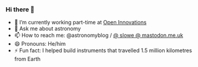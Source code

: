 ### Hi there 👋

- 🔭 I’m currently working part-time at [Open Innovations](https://open-innovations.org)
- 💬 Ask me about astronomy
- 📫 How to reach me: @astronomyblog / <a rel="me" href="https://mastodon.me.uk/@slowe">@ slowe @ mastodon.me.uk</a>
- 😄 Pronouns: He/him
- ⚡ Fun fact: I helped build instruments that travelled 1.5 million kilometres from Earth
